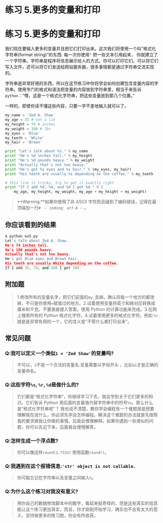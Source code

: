 # 练习 5.更多的变量和打印

# 练习 5.更多的变量和打印

我们现在要输入更多的变量并且把它们打印出来。这次我们将使用一个叫“格式化字符串(format string)”的东西. 每一次你使用`"` 把一些文本引用起来， 你就建立了一个字符串。字符串是程序将信息展示给人的方式。你可以打印它们，可以将它们写入文件，还可以将它们发送给网站服务器，很多事情都是通过字符串交流实现的。

字符串是非常好用的东西，所以在这节练习中你将学会如何创建包含变量内容的字符串。使用专门的格式和语法把变量的内容放到字符串里，相当于来告诉 `python`：“嘿，这是一个格式化字符串，把这些变量放到那几个位置。”

一样的，即使你读不懂这些内容，只要一字不差地输入就可以了。

```py
my_name = 'Zed A. Shaw'
my_age = 35 # not a lie
my_height = 74 # inches
my_weight = 180 # lbs
my_eyes = 'Blue'
my_teeth = 'White'
my_hair = 'Brown'

print "Let's talk about %s." % my_name
print "He's %d inches tall." % my_height
print "He's %d pounds heavy." % my_weight
print "Actually that's not too heavy."
print "He's got %s eyes and %s hair." % (my_eyes, my_hair)
print "His teeth are usually %s depending on the coffee." % my_teeth

# this line is tricky, try to get it exactly right
print "If I add %d, %d, and %d I get %d." % (
    my_age, my_height, my_weight, my_age + my_height + my_weight) 
```

> **Warning:**如果你使用了非 ASCII 字符而且碰到了编码错误，记得在最顶端加一行`# -- coding: utf-8 --`。

## 你应该看到的结果

```py
$ python ex5.py
Let's talk about Zed A. Shaw.
He's 74 inches tall.
He's 180 pounds heavy.
Actually that's not too heavy.
He's got Blue eyes and Brown hair.
His teeth are usually White depending on the coffee.
If I add 35, 74, and 180 I get 289. 
```

## 附加题

> 1.修改所有的变量名字，把它们前面的`my_`去掉。确认将每一个地方的都改掉，不只是你使用`=`赋值过的地方。2.试着使用变量将英寸和磅对应转换成厘米和千克。不要直接键入答案。使用 Python 的计算功能来完成。3.在网上搜索所有的 Python 格式化字符。4.试着使用更多的格式化字符。例如 `%r`就是是非常有用的一个，它的含义是“不管什么都打印出来”。

## 常见问题

### Q:我可以定义一个类似`1 = 'Zed Shaw'`的变量吗?

> 不可以，`1`不是一个合法的变量名.变量需要以字母开头 ，比如`a1`才是正确的变量命名。

### Q:这些字符`%s`, `%r`, `%d`是做什么的?

> 它们都是“格式化字符串”，你继续学习下去，就会学到关于它们更多的知识。它们告诉 Python 用后面的变量值代替字符串中的符号`%s`。那么什么是“格式化字符串呢”？ 我也说不清楚。教你学会编程有一个难题就是想要理解我在说什么，你必须先学会怎样编程。解决这个难题的办法就是先按照我的要求做我让你做的事情，后面会慢慢解释。如果你遇到一些类似的问题，你可以先记下来，后面我会慢慢解答。

### Q:怎样生成一个浮点数?

> 你可以像这样`round(1.7333)` 使用函数`round()`。

### Q:我遇到在这个报错信息:`'str' object is not callable.`

> 你可能忘记在字符串以及变量之间输入`%`。

### Q:为什么这个练习对我没有意义?

> 用你自己的数据修改脚本中的数字，看起来挺奇怪的，但是这些真实的信息能让这个练习更加真实，而且，你才刚刚开始学习，确实也不会有太大的意义，坚持做更多的练习题，你会有所收获。
